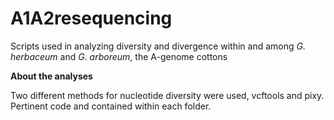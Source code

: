 # A1A2resequencing
Scripts used in analyzing diversity and divergence within and among _G. herbaceum_ and _G. arboreum_, the A-genome cottons

**About the analyses**

Two different methods for nucleotide diversity were used, vcftools and pixy. Pertinent code and contained within each folder.